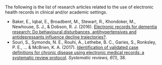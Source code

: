 The following is the list of research articles related to the use of electronic health records in clinical and/or academic settings.

- Baker, E., Iqbal, E., Broadbent, M., Stewart, R., Khondoker, M., Newhouse, S. J., & Dobson, R. J. (2016). [Electronic records for dementia research: Do behavioural disturbances, antihypertensives and antidepressants influence decline trajectories?][Baker-et-al-2016].  
- Souri, S., Symonds, N. E., Rouhi, A., Lethebe, B. C., Garies, S., Ronksley, P. E., ... & McBrien, K. A. (2017). [Identification of validated case definitions for chronic disease using electronic medical records: a systematic review protocol][Souri-et-al-2017]. _Systematic reviews, 6_(1), 38.  



[Baker-et-al-2016]: http://www.alzheimersanddementia.com/article/S1552-5260(16)32508-0/pdf
[Souri-et-al-2017]: https://systematicreviewsjournal.biomedcentral.com/articles/10.1186/s13643-017-0431-9
